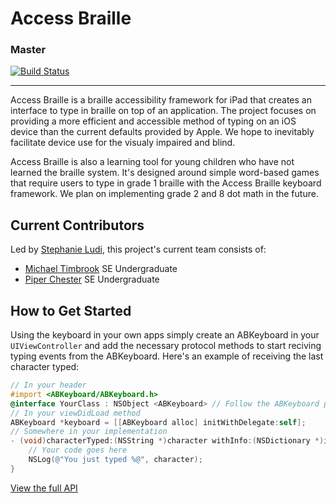 # Access Braille
### Master
 [![Build Status](https://travis-ci.org/RITAccess/accessbraille.png?branch=master)](https://travis-ci.org/RITAccess/accessbraille)

* * *
Access Braille is a braille accessibility framework for iPad that creates an interface to type in braille on top of an application. The project focuses on providing a more efficient and accessible method of typing on an iOS device than the current defaults provided by Apple. We hope to inevitably facilitate device use for the visualy impaired and blind.

Access Braille is also a learning tool for young children who have not learned the braille system. It's designed around simple word-based games that require users to type in grade 1 braille with the Access Braille keyboard framework. We plan on implementing grade 2 and 8 dot math in the future.

## Current Contributors
Led by [Stephanie Ludi](https://github.com/retrogamer80s), this project's current team consists of: 
* [Michael Timbrook](https://github.com/7imbrook) SE Undergraduate 
* [Piper Chester](https://github.com/piperchester) SE Undergraduate 

## How to Get Started
Using the keyboard in your own apps simply create an ABKeyboard in your ```UIViewController``` and add the necessary protocol methods to start reciving typing events from the ABKeyboard. Here's an example of receiving the last character typed:
```objective-c
// In your header
#import <ABKeyboard/ABKeyboard.h>
@interface YourClass : NSObject <ABKeyboard> // Follow the ABKeyboard protocol
// In your viewDidLoad method
ABKeyboard *keyboard = [[ABKeyboard alloc] initWithDelegate:self];
// Somewhere in your implementation
- (void)characterTyped:(NSString *)character withInfo:(NSDictionary *)info {
    // Your code goes here
    NSLog(@"You just typed %@", character);
}
```
[View the full API](https://github.com/RITAccess/accessbraille/wiki/AccessBraille-API-Documentation)
